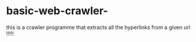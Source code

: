# basic-web-crawler-
this is a crawler programme that extracts all the hyperlinks from a given url !!!!!
